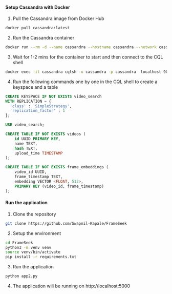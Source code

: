 #### Setup Cassandra with Docker
1. Pull the Cassandra image from Docker Hub
```bash
docker pull cassandra:latest
```
2. Run the Cassandra container
```bash
docker run --rm -d --name cassandra --hostname cassandra --network cassandra -p 9042:9042 cassandra
```
3. Wait for 1-2 mins for the container to start and then connect to the CQL shell
```bash
docker exec -it cassandra cqlsh -u cassandra -p cassandra  localhost 9042
```
4. Run the following commands one by one in the CQL shell to create a keyspace and a table
```sql
CREATE KEYSPACE IF NOT EXISTS video_search
WITH REPLICATION = {
  'class' : 'SimpleStrategy',
  'replication_factor' : 1
};

USE video_search;

CREATE TABLE IF NOT EXISTS videos (
    id UUID PRIMARY KEY,
    name TEXT,
    hash TEXT,
    upload_time TIMESTAMP
);

CREATE TABLE IF NOT EXISTS frame_embeddings (
    video_id UUID,
    frame_timestamp TEXT,
    embedding VECTOR <FLOAT, 512>,
    PRIMARY KEY (video_id, frame_timestamp)
);

```

#### Run the application
1. Clone the repository
```bash
git clone https://github.com/Swapnil-Kapale/FrameSeek
```

2. Setup the environment
```bash
cd FrameSeek
python3 -m venv venv
source venv/bin/activate
pip install -r requirements.txt
```

3. Run the application
```bash
python app2.py
```

4. The application will be running on http://localhost:5000
